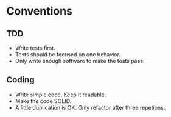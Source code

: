 # Conventions

## TDD

- Write tests first.
- Tests should be focused on one behavior.
- Only write enough software to make the tests pass.

## Coding

- Write simple code. Keep it readable.
- Make the code SOLID.
- A little duplication is OK. Only refactor after three repetions.

